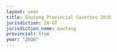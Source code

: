 ```yaml
---
layout: year
title: Gauteng Provincial Gazettes 2016
jurisdiction: ZA-GT
jurisdiction_name: Gauteng
provincial: true
year: "2016"
---
```


